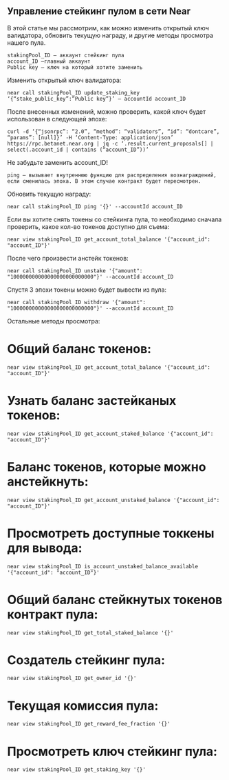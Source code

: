 ## Управление стейкинг пулом в сети Near

В этой статье мы рассмотрим, как можно изменить открытый ключ валидатора, обновить текущую награду, и другие методы просмотра нашего пула.

```
stakingPool_ID — аккаунт стейкинг пула
account_ID —главный аккаунт
Public key — ключ на который хотите заменить
```

Изменить открытый ключ валидатора:
```
near call stakingPool_ID update_staking_key ‘{“stake_public_key”:”Public key”}’ — accountId account_ID
```

После внесенных изменений, можно проверить, какой ключ будет использован в следующей эпохе:
```
curl -d ‘{“jsonrpc”: “2.0”, “method”: “validators”, “id”: “dontcare”, “params”: [null]}’ -H ‘Content-Type: application/json’ https://rpc.betanet.near.org | jq -c ‘.result.current_proposals[] | select(.account_id | contains (“account_ID”))’
```
Не забудьте заменить account_ID!

```
ping — вызывает внутреннюю функцию для распределения вознаграждений, если сменилась эпоха. В этом случае контракт будет пересмотрен.
```
Обновить текущую награду:
```
near call stakingPool_ID ping '{}' --accountId account_ID
```

Если вы хотите снять токены со стейкинга пула, то необходимо сначала проверить, какое кол-во токенов доступно для съема:
```
near view stakingPool_ID get_account_total_balance '{"account_id": "account_ID"}'
```
После чего произвести анстейк токенов:
```
near call stakingPool_ID unstake '{"amount": "100000000000000000000000000"}' --accountId account_ID
```
Спустя 3 эпохи токены можно будет вывести из пула:
```
near call stakingPool_ID withdraw '{"amount": "100000000000000000000000000"}' --accountId account_ID
```
Остальные методы просмотра:

# Общий баланс токенов:
```
near view stakingPool_ID get_account_total_balance '{"account_id": "account_ID"}'
```
# Узнать баланс застейканых токенов:
```
near view stakingPool_ID get_account_staked_balance '{"account_id": "account_ID"}'
```
# Баланс токенов, которые можно анстейкнуть:
```
near view stakingPool_ID get_account_unstaked_balance '{"account_id": "account_ID"}'
```
# Просмотреть доступные токкены для вывода:
```
near view stakingPool_ID is_account_unstaked_balance_available '{"account_id": "account_ID"}'
```
# Общий баланс стейкнутых токенов контракт пула:
```
near view stakingPool_ID get_total_staked_balance '{}'
```
# Создатель стейкинг пула:
```
near view stakingPool_ID get_owner_id '{}'
```
# Текущая комиссия пула:
```
near view stakingPool_ID get_reward_fee_fraction '{}'
```
# Просмотреть ключ стейкинг пула:
```
near view stakingPool_ID get_staking_key '{}'
```
